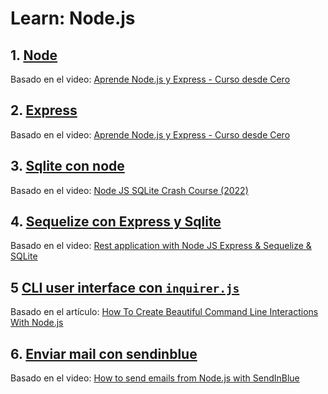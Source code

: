 # Learn: Node.js

## 1. [Node](node/README.md) 
    
Basado en el video:
[Aprende Node.js y Express - Curso desde Cero](https://www.youtube.com/watch?v=1hpc70_OoAg)

## 2. [Express](express/README.md)

Basado en el video:
[Aprende Node.js y Express - Curso desde Cero](https://www.youtube.com/watch?v=1hpc70_OoAg)

## 3. [Sqlite con node](sqlite_basico/README.md)

Basado en el video:
[Node JS SQLite Crash Course (2022)](https://www.youtube.com/watch?v=ZRYn6tgnEgM)

## 4. [Sequelize con Express y Sqlite](sequelize_basico/README.md)

Basado en el video:
[Rest application with Node JS Express & Sequelize & SQLite](https://www.youtube.com/watch?v=bWFuEVmRgdk&t=203s)

## 5 [CLI user interface con `inquirer.js`](cli_interface/README.md)

Basado en el artículo:
[How To Create Beautiful Command Line Interactions With Node.js](https://betterprogramming.pub/how-to-create-beautiful-command-line-interactions-with-node-js-2fcdfbbac62c)

## 6. [Enviar mail con sendinblue](mail_sendinblue/README.md)

Basado en el video:
[How to send emails from Node.js with SendInBlue](https://www.youtube.com/watch?v=4mHsj0aHOEY)
